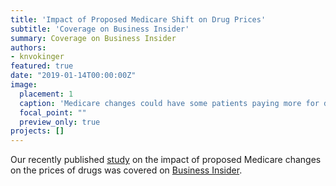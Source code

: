 ```yaml
---
title: 'Impact of Proposed Medicare Shift on Drug Prices'
subtitle: 'Coverage on Business Insider'
summary: Coverage on Business Insider
authors: 
- knvokinger
featured: true
date: "2019-01-14T00:00:00Z"
image:
  placement: 1
  caption: 'Medicare changes could have some patients paying more for drugs'
  focal_point: ""
  preview_only: true
projects: []
---
```


Our recently published [study](https://jamanetwork.com/journals/jamainternalmedicine/fullarticle/2720128) on the impact of proposed Medicare changes on the prices of drugs was covered on [Business Insider](https://www.businessinsider.com/r-medicare-changes-could-have-some-patients-paying-more-for-drugs-2019-1?r=DE&IR=T). 
